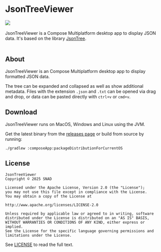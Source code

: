 # JsonTreeViewer

![](https://img.shields.io/badge/Platform-MacOS|Windows|Linux-blue)
<br /><br />
JsonTreeViewer is a Compose Multiplatform desktop app to display JSON data. It's based on the library [JsonTree](https://github.com/snappdevelopment/JsonTree).
<br /><br />

## About

JsonTreeViewer is an Compose Multiplatform desktop app to display formatted JSON data.

The tree can be expanded and collapsed as well as show additional metadata.
Files with the extension `.json` and `.txt` can be opened via drag and drop, or data can be pasted directly with `ctrl+v` or `cmd+v`.

## Download

JsonTreeViewer runs on MacOS, Windows and Linux using the JVM.

Get the latest binary from the [releases page](https://github.com/snappdevelopment/JsonTreeViewer/releases) or build from source by running:
```
./gradlew :composeApp:packageDistributionForCurrentOS
```

## License

```
JsonTreeViewer
Copyright © 2025 SNAD

Licensed under the Apache License, Version 2.0 (the "License");
you may not use this file except in compliance with the License.
You may obtain a copy of the License at

http://www.apache.org/licenses/LICENSE-2.0

Unless required by applicable law or agreed to in writing, software
distributed under the License is distributed on an "AS IS" BASIS,
WITHOUT WARRANTIES OR CONDITIONS OF ANY KIND, either express or implied.
See the License for the specific language governing permissions and 
limitations under the License.
```
See [LICENSE](LICENSE.md) to read the full text.
